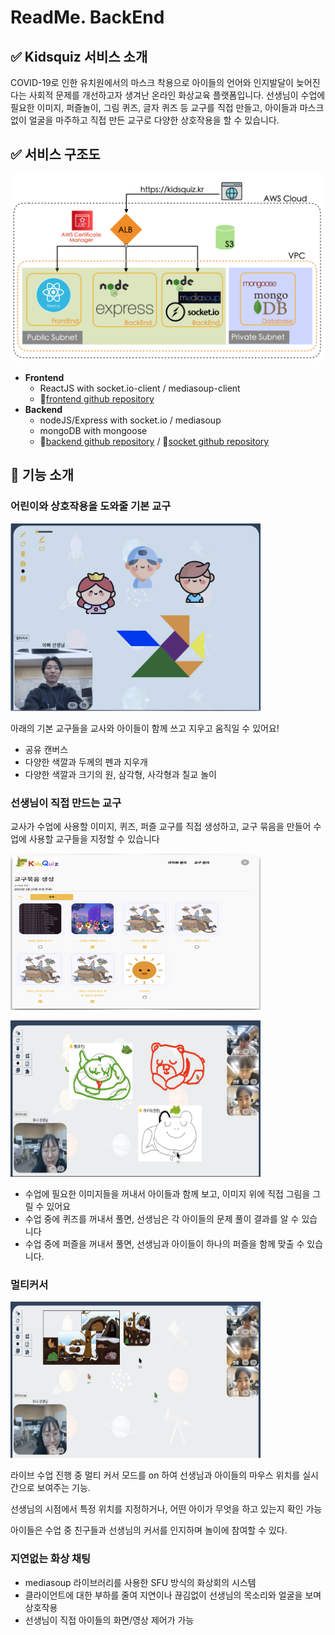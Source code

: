 # ReadMe. BackEnd

## ✅ Kidsquiz 서비스 소개

COVID-19로 인한 유치원에서의 마스크 착용으로 아이들의 언어와 인지발달이 늦어진다는 사회적 문제를 개선하고자 생겨난 온라인 화상교육 플랫폼입니다. 선생님이 수업에 필요한 이미지, 퍼즐놀이, 그림 퀴즈, 글자 퀴즈 등 교구를 직접 만들고, 아이들과 마스크 없이 얼굴을 마주하고 직접 만든 교구로 다양한 상호작용을 할 수 있습니다.

## ✅ 서비스 구조도

![kidsquiz_archi.png](./readme_img/kidsquiz_archi.png)

- **Frontend**
    - ReactJS with socket.io-client / mediasoup-client
    - 🔗[frontend github repository](https://github.com/yoojinLiz/kidsquiz-frontend.git)
- **Backend**
    - nodeJS/Express with socket.io / mediasoup
    - mongoDB with mongoose
    - 🔗[backend github repository](https://github.com/yoojinLiz/kidsQuiz-backend.git) / 🔗[socket github repository](https://github.com/yoojinLiz/kidsquiz-socket)

## 🔎 기능 소개

### 어린이와 상호작용을 도와줄 기본 교구
<img
  src="./readme_img/canvas.png"
  width="400"
  height="300"
/>


아래의 기본 교구들을 교사와 아이들이 함께 쓰고 지우고 움직일 수 있어요! 

- 공유 캔버스
- 다양한 색깔과 두께의 펜과 지우개
- 다양한 색깔과 크기의 원, 삼각형, 사각형과 칠교 놀이

### 선생님이 **직접 만드는 교구**

교사가 수업에 사용할 이미지, 퀴즈, 퍼즐 교구를 직접 생성하고, 교구 묶음을 만들어 수업에 사용할 교구들을 지정할 수 있습니다

<img
  src="./readme_img/materials.png"
  width="400"
  height="250"
/>

<img
  src="./readme_img/drawing.png"
  width="400"
  height="250"
/>


- 수업에 필요한 이미지들을 꺼내서 아이들과 함께 보고, 이미지 위에 직접 그림을 그릴 수 있어요
- 수업 중에 퀴즈를 꺼내서 풀면, 선생님은 각 아이들의 문제 풀이 결과를 알 수 있습니다
- 수업 중에 퍼즐을 꺼내서 풀면, 선생님과 아이들이 하나의 퍼즐을 함께 맞출 수 있습니다.

### 멀티커서
<img
  src="./readme_img/multicursor.png"
  width="400"
  height="250"
/>


라이브 수업 진행 중 멀티 커서 모드를 on 하여 선생님과 아이들의 마우스 위치를 실시간으로 보여주는 기능.

선생님의 시점에서 특정 위치를 지정하거나, 어떤 아이가 무엇을 하고 있는지 확인 가능

아이들은 수업 중 친구들과 선생님의 커서를 인지하며 놀이에 참여할 수 있다.

### **지연없는 화상 채팅**

- mediasoup 라이브러리를 사용한 SFU 방식의 화상회의 시스템
- 클라이언트에 대한 부하를 줄여 지연이나 끊김없이 선생님의 목소리와 얼굴을 보며 상호작용
- 선생님이 직접 아이들의 화면/영상 제어가 가능
